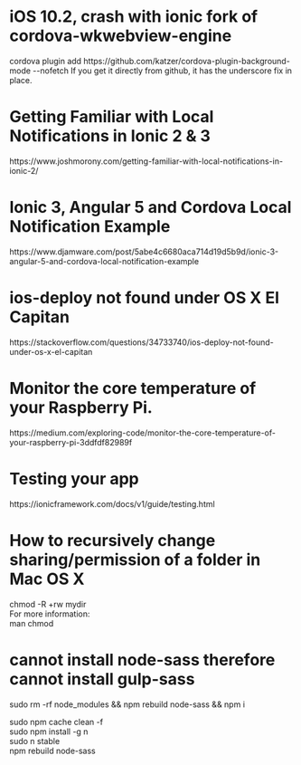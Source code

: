 
<h1>iOS 10.2, crash with ionic fork of cordova-wkwebview-engine</h1>
cordova plugin add https://github.com/katzer/cordova-plugin-background-mode --nofetch
If you get it directly from github, it has the underscore fix in place.</br>

<h1>Getting Familiar with Local Notifications in Ionic 2 & 3</h1>
https://www.joshmorony.com/getting-familiar-with-local-notifications-in-ionic-2/</br>

<h1>Ionic 3, Angular 5 and Cordova Local Notification Example</h1>
https://www.djamware.com/post/5abe4c6680aca714d19d5b9d/ionic-3-angular-5-and-cordova-local-notification-example</ br>

<h1>ios-deploy not found under OS X El Capitan</h1>
https://stackoverflow.com/questions/34733740/ios-deploy-not-found-under-os-x-el-capitan</ br>

<h1>Monitor the core temperature of your Raspberry Pi.</h1>
https://medium.com/exploring-code/monitor-the-core-temperature-of-your-raspberry-pi-3ddfdf82989f</ br>

<h1>Testing your app</h1>
https://ionicframework.com/docs/v1/guide/testing.html</ br>

<h1>How to recursively change sharing/permission of a folder in Mac OS X</h1>
chmod -R +rw mydir </br>
For more information:</br>
man chmod</br>

<h1>cannot install node-sass therefore cannot install gulp-sass</h1>
sudo rm -rf node_modules && npm rebuild node-sass && npm i </ br>

sudo npm cache clean -f </br>
sudo npm install -g n </br>
sudo n stable </br>
npm rebuild node-sass</br>



     


